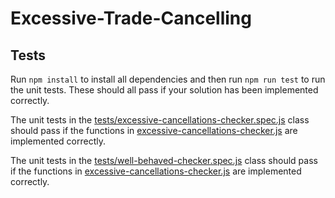 # Excessive-Trade-Cancelling

## Tests

Run `npm install` to install all dependencies and then run `npm run test` to run the unit tests. These should all pass if your solution has been implemented correctly.

The unit tests in the [tests/excessive-cancellations-checker.spec.js](tests/excessive-cancellations-checker.spec.js) class should pass if the functions
in [excessive-cancellations-checker.js](excessive-cancellations-checker.js) are implemented correctly.

The unit tests in the [tests/well-behaved-checker.spec.js](tests/well-behaved-checker.spec.js) class should pass if the functions
in [excessive-cancellations-checker.js](excessive-cancellations-checker.js) are implemented correctly.
